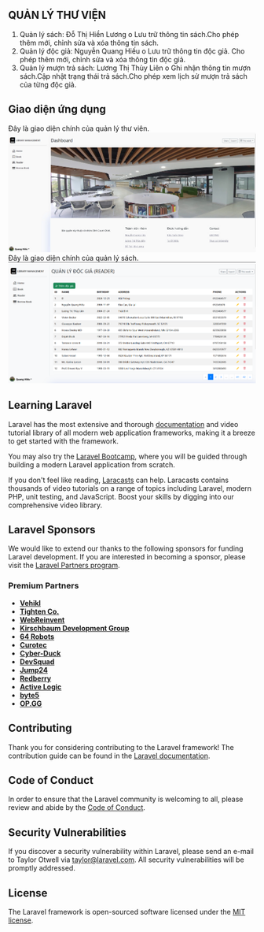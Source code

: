 ## QUẢN LÝ THƯ VIỆN
1. Quản lý sách: Đỗ Thị Hiền Lương
o Lưu trữ thông tin sách.Cho phép thêm mới, chỉnh sửa và xóa thông tin sách.
2. Quản lý độc giả: Nguyễn Quang Hiếu
o Lưu trữ thông tin độc giả. Cho phép thêm mới, chỉnh sửa và xóa thông tin độc giả.
3. Quản lý mượn trả sách: Lương Thị Thùy Liên
o Ghi nhận thông tin mượn sách.Cập nhật trạng thái trả sách.Cho phép xem lịch sử mượn trả sách của từng độc giả.
## Giao diện ứng dụng
Đây là giao diện chính của quản lý thư viên.
![Giao diện trang chủ](assets/images/Giaodientrangchu.jpg)
Đây là giao diện chính của quản lý sách.
![Giao diện độc giả](assets/images/Giaodiendocgia.png)


## Learning Laravel

Laravel has the most extensive and thorough [documentation](https://laravel.com/docs) and video tutorial library of all modern web application frameworks, making it a breeze to get started with the framework.

You may also try the [Laravel Bootcamp](https://bootcamp.laravel.com), where you will be guided through building a modern Laravel application from scratch.

If you don't feel like reading, [Laracasts](https://laracasts.com) can help. Laracasts contains thousands of video tutorials on a range of topics including Laravel, modern PHP, unit testing, and JavaScript. Boost your skills by digging into our comprehensive video library.

## Laravel Sponsors

We would like to extend our thanks to the following sponsors for funding Laravel development. If you are interested in becoming a sponsor, please visit the [Laravel Partners program](https://partners.laravel.com).

### Premium Partners

- **[Vehikl](https://vehikl.com/)**
- **[Tighten Co.](https://tighten.co)**
- **[WebReinvent](https://webreinvent.com/)**
- **[Kirschbaum Development Group](https://kirschbaumdevelopment.com)**
- **[64 Robots](https://64robots.com)**
- **[Curotec](https://www.curotec.com/services/technologies/laravel/)**
- **[Cyber-Duck](https://cyber-duck.co.uk)**
- **[DevSquad](https://devsquad.com/hire-laravel-developers)**
- **[Jump24](https://jump24.co.uk)**
- **[Redberry](https://redberry.international/laravel/)**
- **[Active Logic](https://activelogic.com)**
- **[byte5](https://byte5.de)**
- **[OP.GG](https://op.gg)**

## Contributing

Thank you for considering contributing to the Laravel framework! The contribution guide can be found in the [Laravel documentation](https://laravel.com/docs/contributions).

## Code of Conduct

In order to ensure that the Laravel community is welcoming to all, please review and abide by the [Code of Conduct](https://laravel.com/docs/contributions#code-of-conduct).

## Security Vulnerabilities

If you discover a security vulnerability within Laravel, please send an e-mail to Taylor Otwell via [taylor@laravel.com](mailto:taylor@laravel.com). All security vulnerabilities will be promptly addressed.

## License

The Laravel framework is open-sourced software licensed under the [MIT license](https://opensource.org/licenses/MIT).

